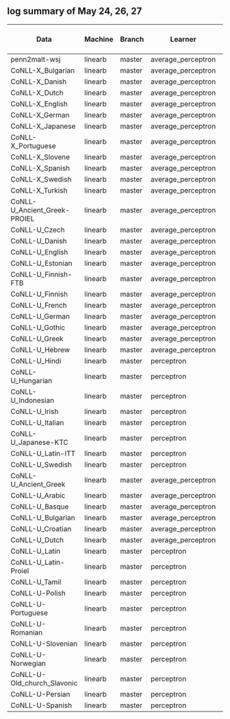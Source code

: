 log summary of May 24, 26, 27
------------------

|Data|Machine|Branch|Learner|Feature Generator|Parser|Iteration|Training Time|Feature Count|Unlabeled Accuracy|Unlabeled Attachment Accuracy|
|---|---|---|---|---|---|---|---|---|---|---|
|penn2malt-wsj|linearb|master|average_perceptron|english_1st_fgen|ceisner|5|38243.774359|8195037|0.886755180959|0.886755180959|
|CoNLL-X_Bulgarian|linearb|master|average_perceptron|english_1st_fgen|ceisner|5|6108.701087|2464270|0.874115267947|0.874115267947|
|CoNLL-X_Danish|linearb|master|average_perceptron|english_1st_fgen|ceisner|5|1530.628865|1395997|0.842447026658|0.842447026658|
|CoNLL-X_Dutch|linearb|master|average_perceptron|english_1st_fgen|ceisner|5|6970.972714|3059374|0.764905998209|0.764905998209|
|CoNLL-X_English|linearb|master|average_perceptron|english_1st_fgen|ceisner|5|||||
|CoNLL-X_German|linearb|master|average_perceptron|english_1st_fgen|ceisner|5|32109.768862|8859887|0.869160519845|0.869160519845|
|CoNLL-X_Japanese|linearb|master|average_perceptron|english_1st_fgen|ceisner|5|3209.902748|1151941|0.930134827526|0.930134827526|
|CoNLL-X_Portuguese|linearb|master|average_perceptron|english_1st_fgen|ceisner|5|3663.229778|2771930|0.858019430714|0.858019430714|
|CoNLL-X_Slovene|linearb|master|average_perceptron|english_1st_fgen|ceisner|5|309.913550|741011|0.749452269171|0.749452269171|
|CoNLL-X_Spanish|linearb|master|average_perceptron|english_1st_fgen|ceisner|5|1188.158601|1862236|0.792588689849|0.792588689849|
|CoNLL-X_Swedish|linearb|master|average_perceptron|english_1st_fgen|ceisner|5|6281.094244|2848630|0.849893917963|0.849893917963|
|CoNLL-X_Turkish|linearb|master|average_perceptron|english_1st_fgen|ceisner|5|1286.716822|1242288|0.766794752882|0.766794752882|
|CoNLL-U_Ancient_Greek-PROIEL|linearb|master|average_perceptron|english_1st_fgen|ceisner|5|9550.400133|4112847|0.695654523835|0.695654523835|
|CoNLL-U_Czech|linearb|master|average_perceptron|english_1st_fgen|ceisner|5|23060.8486769||0.785313394606|0.785313394606|
|CoNLL-U_Danish|linearb|master|average_perceptron|english_1st_fgen|ceisner|5|1268.392084|2059228|0.776852481305|0.776852481305|
|CoNLL-U_English|linearb|master|average_perceptron|english_1st_fgen|ceisner|5|7139.507521|3249266|0.797059292318|0.797059292318|
|CoNLL-U_Estonian|linearb|master|average_perceptron|english_1st_fgen|ceisner|5|65.801902|157682|0.834728033473|0.834728033473|
|CoNLL-U_Finnish-FTB|linearb|master|average_perceptron|english_1st_fgen|ceisner|5|4397.287172|3249634|0.760205328770|0.760205328770|
|CoNLL-U_Finnish|linearb|master|average_perceptron|english_1st_fgen|ceisner|5|9266.473853|4212786|0.696827133479|0.696827133479|
|CoNLL-U_French|linearb|master|average_perceptron|english_1st_fgen|ceisner|5|15373.057756|9540577|0.486320889142|0.486320889142|
|CoNLL-U_German|linearb|master|average_perceptron|english_1st_fgen|ceisner|5|19979.813711|8582578|0.610031964593|0.610031964593|
|CoNLL-U_Gothic|linearb|master|average_perceptron|english_1st_fgen|ceisner|5|605.451881|1129555|0.736913532377|0.736913532377|
|CoNLL-U_Greek|linearb|master|average_perceptron|english_1st_fgen|ceisner|5|544.631203|1102896|0.768877911080|0.768877911080|
|CoNLL-U_Hebrew|linearb|master|average_perceptron|english_1st_fgen|ceisner|5|5507.242084|7199654|0.122226804124|0.122226804124|
|CoNLL-U_Hindi|linearb|master|perceptron|english_1st_fgen|ceisner|10|3108.665595|2550268|0.875021168501|0.875021168501|
|CoNLL-U_Hungarian|linearb|master|perceptron|english_1st_fgen|ceisner|10|265.144552|697740|0.742752293578|0.742752293578|
|CoNLL-U_Indonesian|linearb|master|perceptron|english_1st_fgen|ceisner|10|1326.511172|2014929|0.791595925297|0.791595925297|
|CoNLL-U_Irish|linearb|master|perceptron|english_1st_fgen|ceisner|10|542.944918|535393|0.742737503271|0.742737503271|
|CoNLL-U_Italian|linearb|master|perceptron|english_1st_fgen|ceisner|10|8032.823438|8699810|0.268078889701|0.268078889701|
|CoNLL-U_Japanese-KTC|linearb|master|perceptron|english_1st_fgen|ceisner|10|981.998440|130884|0.852898774586|0.852898774586|
|CoNLL-U_Latin-ITT|linearb|master|perceptron|english_1st_fgen|ceisner|10|3748.857137|4652508|0.701173808514|0.701173808514|
|CoNLL-U_Swedish|linearb|master|perceptron|english_1st_fgen|ceisner|10|905.696771|1329388|0.813122638269|0.813122638269|
|CoNLL-U_Ancient_Greek|linearb|master|average_perceptron|english_1st_fgen|ceisner|5|14446.247781|5773385|0.591342917112|0.591342917112|
|CoNLL-U_Arabic|linearb|master|average_perceptron|english_1st_fgen|ceisner|5|5348.149143|3479769|0.771331540965|0.771331540965|
|CoNLL-U_Basque|linearb|master|average_perceptron|english_1st_fgen|ceisner|5|1277.501695|2062025|0.719455157135|0.719455157135|
|CoNLL-U_Bulgarian|linearb|master|average_perceptron|english_1st_fgen|ceisner|5|2669.040745|1393524|0.880640650820|0.880640650820|
|CoNLL-U_Croatian|linearb|master|average_perceptron|english_1st_fgen|ceisner|5|56.264936|185195|0.702462666684|0.702462666684|
|CoNLL-U_Dutch|linearb|master|average_perceptron|english_1st_fgen|ceisner|5|8987.483298|4087761|0.700984780662|0.700984780662|
|CoNLL-U_Latin|linearb|master|perceptron|english_1st_fgen|ceisner|10|691.548309088||0.472268211921|0.472268211921|
|CoNLL-U_Latin-Proiel|linearb|master|perceptron|english_1st_fgen|ceisner|10|2455.59883285||0.671004964444|0.671004964444|
|CoNLL-U_Tamil|linearb|master|perceptron|english_1st_fgen|ceisner|10|89.2873651981||0.718451483157|0.718451483157|
|CoNLL-U-Polish|linearb|master|perceptron|english_1st_fgen|ceisner|5|265.130089045||0.857202505219|0.857202505219|
|CoNLL-U-Portuguese|linearb|master|perceptron|english_1st_fgen|ceisner|5|1393.68178701||0.789330151696|0.789330151696|
|CoNLL-U-Romanian|linearb|master|perceptron|english_1st_fgen|ceisner|5|68.9848608971||0.714699493121|0.714699493121|
|CoNLL-U-Slovenian|linearb|master|perceptron|english_1st_fgen|ceisner|5|518.170032024||0.834956979307|0.834956979307|
|CoNLL-U-Norwegian|linearb|master|perceptron|english_1st_fgen|ceisner|5|1159.85818887||0.853499367384|0.853499367384|
|CoNLL-U-Old_church_Slavonic|linearb|master|perceptron|english_1st_fgen|ceisner|5|263.437415838||0.794250836779|0.794250836779|
|CoNLL-U-Persian|linearb|master|perceptron|english_1st_fgen|ceisner|5|1262.38494897||0.697603295469|0.697603295469|
|CoNLL-U-Spanish|linearb|master|perceptron|english_1st_fgen|ceisner|5|4420.74085593||0.421350433799|0.421350433799|
